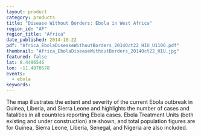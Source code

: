 ```yaml
---
layout: product
category: products
title: "Disease Without Borders: Ebola in West Africa"
region_id: "AF"
region_title: "Africa"
date_published: 2014-10-22
pdf: "Africa_EbolaDiseaseWithoutBorders_2014Oct22_HIU_U1106.pdf"
thumbnail: "Africa_EbolaDiseaseWithoutBorders_2014Oct22_HIU.jpg"
featured: false
lat: 8.4496546 
lon: -11.4870578
events:
  - ebola
keywords:
---
```

The map illustrates the extent and severity of the current Ebola outbreak in Guinea, Liberia, and Sierra Leone and highlights the number of cases and fatalities in all countries reporting Ebola cases. Ebola Treatment Units (both existing and under construction) are shown, and total population figures are for Guinea, Sierra Leone, Liberia, Senegal, and Nigeria are also included.
